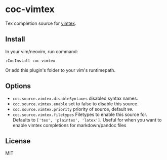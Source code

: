 # coc-vimtex

Tex completion source for [vimtex](https://github.com/lervag/vimtex).

## Install

In your vim/neovim, run command:

```
:CocInstall coc-vimtex
```

Or add this plugin's folder to your vim's runtimepath.

## Options

- `coc.source.vimtex.disableSyntaxes` disabled syntax names.
- `coc.source.vimtex.enable` set to false to disable this source.
- `coc.source.vimtex.priority` priority of source, default `99`.
- `coc.source.vimtex.filetypes` Filetypes to enable this source for. Defaults to `['tex', 'plaintex', 'latex']`. Useful for when you want to enable vimtex completions for markdown/pandoc files

## License

MIT
